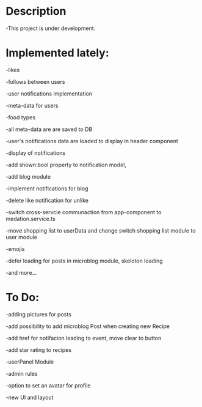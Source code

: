 # Description

-This project is under development.

# Implemented lately:

-likes

-follows between users

-user notifications implementation

-meta-data for users

-food types

-all meta-data are are saved to DB

-user's notifications data are loaded to display in header component

-display of notifications

-add shown:bool property to notification model,

-add blog module

-implement notifications for blog

-delete like notification for unlike

-switch cross-servcie communaction from app-component to medation.service.ts

-move shopping list to userData and change switch shopping list module to user module

-emojis

-defer loading for posts in microblog module, skeloton loading

-and more...

# To Do:

-adding pictures for posts

-add possibility to add microblog Post when creating new Recipe

-add href for notifacion leading to event, move clear to button 

-add star rating to recipes

-userPanel Module

-admin rules

-option to set an avatar for profile

-new UI and layout
